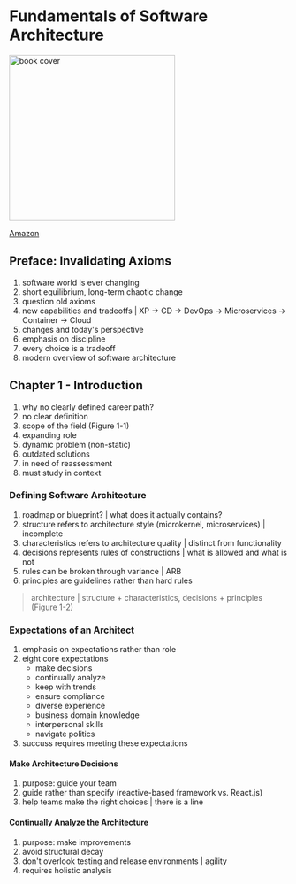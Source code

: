 # Fundamentals of Software Architecture

<img src="https://m.media-amazon.com/images/I/91HMsnYFsKL.jpg" width="300" alt="book cover" />

[Amazon](https://www.amazon.com/Fundamentals-Software-Architecture-Comprehensive-Characteristics/dp/1492043451)

## Preface: Invalidating Axioms

<!-- stash
1. math is based on axioms | software world is ever-changing
2. state of dynamic equilibrium | chaotic change in the long-term | Kubernetes
3. question fundamental axioms regularly | think of dynamic equilibrium
4. all innovations lead to new capabilities and tradeoffs | XP -> CD -> DevOps -> Microservices -> Containerization -> Serverless
-->

1. software world is ever changing
2. short equilibrium, long-term chaotic change
3. question old axioms
4. new capabilities and tradeoffs | XP -> CD -> DevOps -> Microservices -> Container -> Cloud
5. changes and today's perspective
6. emphasis on discipline
7. every choice is a tradeoff
8. modern overview of software architecture

## Chapter 1 - Introduction

1. why no clearly defined career path?
2. no clear definition
3. scope of the field (Figure 1-1)
4. expanding role
5. dynamic problem (non-static)
6. outdated solutions
7. in need of reassessment
8. must study in context

### Defining Software Architecture

1. roadmap or blueprint? | what does it actually contains?
2. structure refers to architecture style (microkernel, microservices) | incomplete
3. characteristics refers to architecture quality | distinct from functionality
4. decisions represents rules of constructions | what is allowed and what is not
5. rules can be broken through variance | ARB
6. principles are guidelines rather than hard rules

> architecture | structure + characteristics, decisions + principles (Figure 1-2)

### Expectations of an Architect

1. emphasis on expectations rather than role
2. eight core expectations
    - make decisions
    - continually analyze
    - keep with trends
    - ensure compliance
    - diverse experience
    - business domain knowledge
    - interpersonal skills
    - navigate politics
3. succuss requires meeting these expectations

#### Make Architecture Decisions

1. purpose: guide your team
2. guide rather than specify (reactive-based framework vs. React.js)
3. help teams make the right choices | there is a line

#### Continually Analyze the Architecture

1. purpose: make improvements
2. avoid structural decay
3. don't overlook testing and release environments | agility
4. requires holistic analysis
